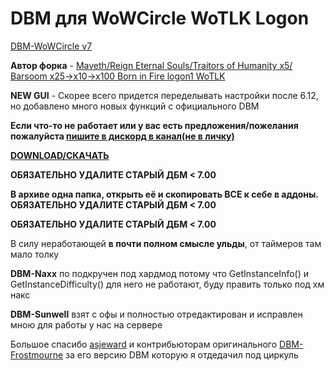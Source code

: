 # DBM для WoWCircle WoTLK Logon

[DBM-WoWCircle v7](https://forum.wowcircle.net/showthread.php?t=991037)

**Автор форка** - [Maveth/Reign Eternal Souls/Traitors of Humanity x5/ Barsoom x25->x10->x100 Born in Fire logon1 WoTLK](https://forum.wowcircle.net/member.php?u=261041)

**NEW GUI** - Скорее всего придется переделывать настройки после 6.12, но добавлено много новых функций с официального DBM

**Если что-то не работает или у вас есть предложения/пожелания пожалуйста [пишите в дискорд в канал(не в личку)](https://discord.gg/uMbjr87)**

[**DOWNLOAD/СКАЧАТЬ**](https://github.com/Barsoomx/DBM-wowcircle/archive/master.zip)

**ОБЯЗАТЕЛЬНО УДАЛИТЕ СТАРЫЙ ДБМ < 7.00**

**В архиве одна папка, открыть её и скопировать ВСЕ к себе в аддоны. ОБЯЗАТЕЛЬНО УДАЛИТЕ СТАРЫЙ ДБМ < 7.00**

**ОБЯЗАТЕЛЬНО УДАЛИТЕ СТАРЫЙ ДБМ < 7.00**

В силу неработающей **в почти полном смысле ульды**, от таймеров там мало толку

**DBM-Naxx** по подкручен под хардмод потому что GetInstanceInfo() и GetInstanceDifficulty() для него не работают, буду править только под хм накс

**DBM-Sunwell** взят с офы и полностью отредактирован и исправлен мною для работы у нас на сервере

Большое спасибо [asjeward](https://github.com/ajseward) и контрибьюторам оригинального [DBM-Frostmourne](https://github.com/ajseward/DBM-Frostmourne) за его версию DBM которую я отдедачил под циркуль
